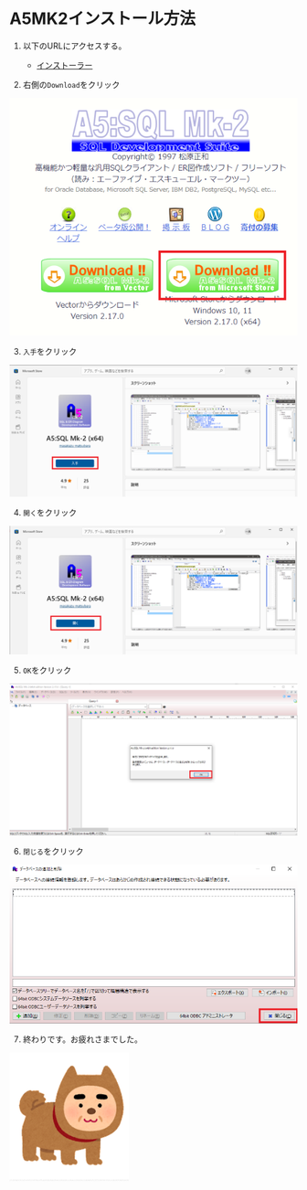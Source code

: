 # A5MK2インストール方法

1. 以下のURLにアクセスする。
    - [インストーラー](https://a5m2.mmatsubara.com/)

2. 右側の`Download`をクリック

![01](./img/SQL01.png)

3. `入手`をクリック

![02](./img/SQL02.png)

4. `開く`をクリック

![03](./img/SQL03.png)

5. `OK`をクリック

![04](./img/SQL04.png)

6. `閉じる`をクリック

![05](./img/SQL05.png)


7.  終わりです。お疲れさまでした。

![01](./img/ジンメンケン.png)
